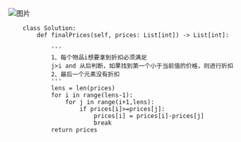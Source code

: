 ![图片](https://user-images.githubusercontent.com/38878365/188037752-883a2ca3-6e1d-468b-9243-564f9ff45f36.png)
        
        
        class Solution:
            def finalPrices(self, prices: List[int]) -> List[int]:

                '''
                1、每个物品i想要拿到折扣必须满足
                j>i and 从后判断，如果找到第一个小于当前值的价格，则进行折扣
                2、最后一个元素没有折扣
                '''
                lens = len(prices)
                for i in range(lens-1):
                    for j in range(i+1,lens):
                        if prices[i]>=prices[j]:
                            prices[i] = prices[i]-prices[j]
                            break
                return prices
